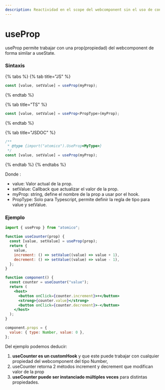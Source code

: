 ```yaml
---
description: Reactividad en el scope del webcomponent sin el uso de contexto(this)
---
```


# useProp

useProp permite trabajar con una prop\(propiedad\) del webcomponent de forma similar a useState.

### Sintaxis

{% tabs %}
{% tab title="JS" %}
```javascript
const [value, setValue] = useProp(myProp);
```
{% endtab %}

{% tab title="TS" %}
```typescript
const [value, setValue] = useProp<PropType>(myProp);
```
{% endtab %}

{% tab title="JSDOC" %}
```javascript
/**
 * @type {import("atomico").UseProp<MyType>}
 */
const [value, setValue] = useProp(myProp);
```
{% endtab %}
{% endtabs %}

Donde : 

* value: Valor actual de la prop.
* setValue: Callback que actualizar el valor de la prop.
* myProp: string, define el nombre de la prop a usar por el hook.
* PropType: Solo para Typescript, permite definir la regla de tipo para value y setValue.

### Ejemplo

```jsx
import { useProp } from "atomico";

function useCounter(prop) {
  const [value, setValue] = useProp(prop);
  return {
    value,
    increment: () => setValue((value) => value + 1),
    decrement: () => setValue((value) => value - 1),
  };
}

function component() {
  const counter = useCounter("value");
  return (
    <host>
      <button onClick={counter.increment}>+</button>
      <strong>{counter.value}</strong>
      <button onClick={counter.decrement}>-</button>
    </host>
  );
}

component.props = {
  value: { type: Number, value: 0 },
};
```

Del ejemplo podemos deducir:

1. **useCounter es un customHook** y que este puede trabajar con cualquier propiedad del webcomponent del tipo Number,
2. useCounter retorna 2 métodos increment y decrement que modifican valor de la prop
3. **useCounter puede ser instanciado múltiples veces** para distintas propiedades. 



